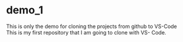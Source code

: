 # demo_1
This is only the demo for cloning the projects from github to VS-Code
<br>
This is my first repository that I am going to clone with VS- Code.
